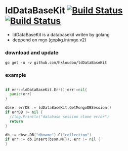 # ldDataBaseKit [![Build Status](https://travis-ci.org/hkloudou/ldDataBaseKit.svg?branch=master)](https://travis-ci.org/hkloudou/ldDataBaseKit) [![Build Status](https://godoc.org/hkloudou/ldDataBaseKit.svg?status.svg)](https://godoc.org/github.com/hkloudou/ldDataBaseKit)
- ldDataBaseKit is a databasekit writen by golang
- deppend on mgo (gopkg.in/mgo.v2)
### download and update
`go get -u -v github.com/hkloudou/ldDataBaseKit`

### example
``` go

if err:=ldDataBaseKit.Err();err!=nil{
  panic(err)
}

dbse, errDB := ldDataBaseKit.GetMongoDBSession()
if errDB != nil {
  //log.Println("database session clone error")
  return
}

db := dbse.DB("dbname").C("collection")
if err := db.Insert(bson.M{}); err != nil {
}
```
